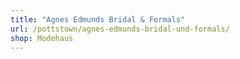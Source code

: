 ```yaml
---
title: "Agnes Edmunds Bridal & Formals"
url: /pottstown/agnes-edmunds-bridal-und-formals/
shop: Modehaus
---
```

